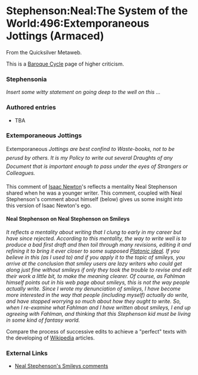 
# Stephenson:Neal:The System of the World:496:Extemporaneous Jottings (Armaced)

From the Quicksilver Metaweb.

This is a [Baroque Cycle](/baroque-cycle) page of higher criticism.

### Stephensonia


*Insert some witty statement on going deep to the well on this ...*

### Authored entries


* TBA


### Extemporaneous Jottings


Extemporaneous *Jottings are best confind to Waste-books, not to be perusd by others. It is my Policy to write out several Draughts of any Document that is important enough to pass under the eyes of Strangers or Colleagues.* 

This comment of [Isaac Newton](/isaac-newton)'s reflects a mentality Neal Stephenson shared when he was a younger writer. This comment, coupled with Neal Stephenson's comment about himself (below) gives us some insight into this version of Isaac Newton's ego.

#### Neal Stephenson on Neal Stephenson on Smileys


*It reflects a mentality about writing that I clung to early in my career but have since rejected. According to this mentality, the way to write well is to produce a bad first draft and then toil through many revisions, editing it and refining it to bring it ever closer to some supposed [Platonic ideal](/stephenson-neal-quicksilver-83-translated-into-the-analytical-language-alan-sinder). If you believe in this (as I used to) and if you apply it to the topic of smileys, you arrive at the conclusion that smiley users are lazy writers who could get along just fine without smileys if only they took the trouble to revise and edit their work a little bit, to make the meaning clearer. Of course, as Fahlman himself points out in his web page about smileys, this is not the way people actually write. Since I wrote my denunciation of smileys, I have become more interested in the way that people (including myself) actually do write, and have stopped worrying so much about how they ought to write. So, when I re-examine what Fahlman and I have written about smileys, I end up agreeing with Fahlman, and thinking that this Stephenson kid must be living in some kind of fantasy world.* 

Compare the process of successive edits to achieve a "perfect" texts with the developing of [Wikipedia](/wikipedia) articles.

### External Links


* [Neal Stephenson's Smileys comments](/http-www-nealstephenson-com-content-author-smileys-htm)
